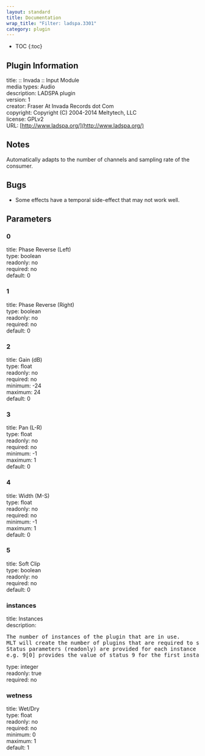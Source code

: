 ```yaml
---
layout: standard
title: Documentation
wrap_title: "Filter: ladspa.3301"
category: plugin
---
```

* TOC
{:toc}

## Plugin Information

title: :: Invada :: Input Module  
media types:
Audio  
description: LADSPA plugin  
version: 1  
creator: Fraser At Invada Records dot Com  
copyright: Copyright (C) 2004-2014 Meltytech, LLC  
license: GPLv2  
URL: [http://www.ladspa.org/](http://www.ladspa.org/)  

## Notes

Automatically adapts to the number of channels and sampling rate of the consumer.

## Bugs

* Some effects have a temporal side-effect that may not work well.


## Parameters

### 0

title: Phase Reverse (Left)    
type: boolean  
readonly: no  
required: no  
default: 0  

### 1

title: Phase Reverse (Right)    
type: boolean  
readonly: no  
required: no  
default: 0  

### 2

title: Gain (dB)    
type: float  
readonly: no  
required: no  
minimum: -24  
maximum: 24  
default: 0  

### 3

title: Pan (L-R)    
type: float  
readonly: no  
required: no  
minimum: -1  
maximum: 1  
default: 0  

### 4

title: Width (M-S)    
type: float  
readonly: no  
required: no  
minimum: -1  
maximum: 1  
default: 0  

### 5

title: Soft Clip    
type: boolean  
readonly: no  
required: no  
default: 0  

### instances

title: Instances    
description:
<pre>
The number of instances of the plugin that are in use.
MLT will create the number of plugins that are required to support the number of audio channels.
Status parameters (readonly) are provided for each instance and are accessed by specifying the instance number after the identifier (starting at zero).
e.g. 9[0] provides the value of status 9 for the first instance.
</pre>
type: integer  
readonly: true  
required: no  

### wetness

title: Wet/Dry    
type: float  
readonly: no  
required: no  
minimum: 0  
maximum: 1  
default: 1  

